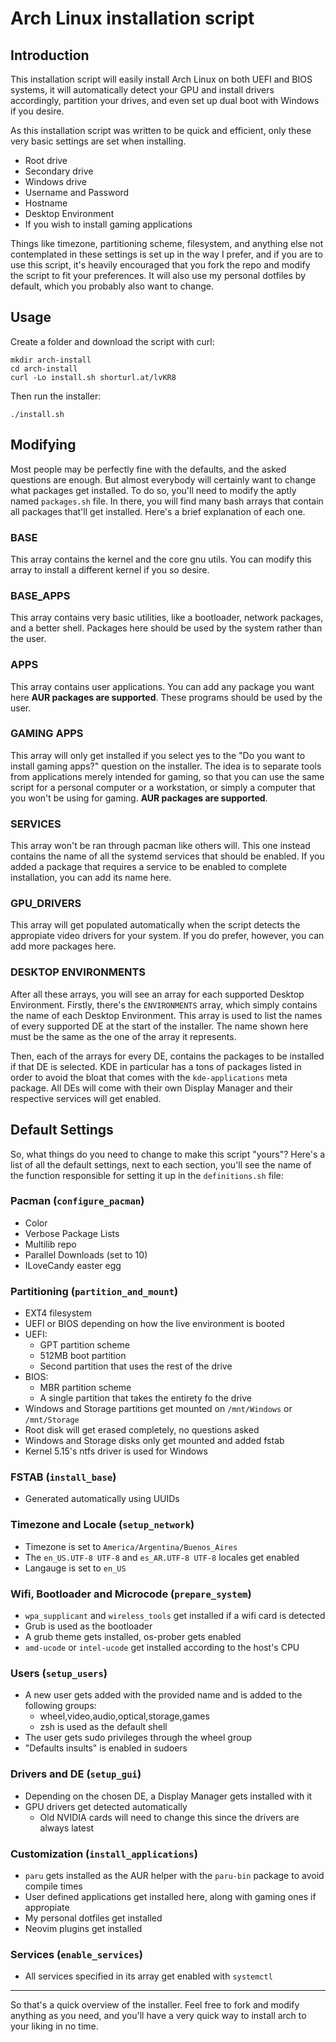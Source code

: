 # Arch Linux installation script

## Introduction

This installation script will easily install Arch Linux on both UEFI and BIOS systems, it will automatically detect your GPU and install drivers accordingly, partition your drives, and even set up dual boot with Windows if you desire.

As this installation script was written to be quick and efficient, only these very basic settings are set when installing.

* Root drive
* Secondary drive
* Windows drive
* Username and Password
* Hostname
* Desktop Environment
* If you wish to install gaming applications

Things like timezone, partitioning scheme, filesystem, and anything else not contemplated in these settings is set up in the way I prefer, and if you are to use this script, it's heavily encouraged that you fork the repo and modify the script to fit your preferences. It will also use my personal dotfiles by default, which you probably also want to change.

## Usage

Create a folder and download the script with curl:

    mkdir arch-install
    cd arch-install
    curl -Lo install.sh shorturl.at/lvKR8

Then run the installer:

    ./install.sh

## Modifying

Most people may be perfectly fine with the defaults, and the asked questions are enough. But almost everybody will certainly want to change what packages get installed. To do so, you'll need to modify the aptly named `packages.sh` file. In there, you will find many bash arrays that contain all packages that'll get installed. Here's a brief explanation of each one.

### BASE

This array contains the kernel and the core gnu utils. You can modify this array to install a different kernel if you so desire.

### BASE_APPS

This array contains very basic utilities, like a bootloader, network packages, and a better shell. Packages here should be used by the system rather than the user.

### APPS

This array contains user applications. You can add any package you want here **AUR packages are supported**. These programs should be used by the user.

### GAMING APPS

This array will only get installed if you select yes to the "Do you want to install gaming apps?" question on the installer. The idea is to separate tools from applications merely intended for gaming, so that you can use the same script for a personal computer or a workstation, or simply a computer that you won't be using for gaming. **AUR packages are supported**.

### SERVICES

This array won't be ran through pacman like others will. This one instead contains the name of all the systemd services that should be enabled. If you added a package that requires a service to be enabled to complete installation, you can add its name here.

### GPU_DRIVERS

This array will get populated automatically when the script detects the appropiate video drivers for your system. If you do prefer, however, you can add more packages here.

### DESKTOP ENVIRONMENTS

After all these arrays, you will see an array for each supported Desktop Environment. Firstly, there's the `ENVIRONMENTS` array, which simply contains the name of each Desktop Environment. This array is used to list the names of every supported DE at the start of the installer. The name shown here must be the same as the one of the array it represents.

Then, each of the arrays for every DE, contains the packages to be installed if that DE is selected. KDE in particular has a tons of packages listed in order to avoid the bloat that comes with the `kde-applications` meta package. All DEs will come with their own Display Manager and their respective services will get enabled.

## Default Settings

So, what things do you need to change to make this script "yours"? Here's a list of all the default settings, next to each section, you'll see the name of the function responsible for setting it up in the `definitions.sh` file:

### Pacman (`configure_pacman`)

* Color
* Verbose Package Lists
* Multilib repo
* Parallel Downloads (set to 10)
* ILoveCandy easter egg

### Partitioning (`partition_and_mount`)

* EXT4 filesystem
* UEFI or BIOS depending on how the live environment is booted
* UEFI:
    * GPT partition scheme
    * 512MB boot partition
    * Second partition that uses the rest of the drive
* BIOS:
    * MBR partition scheme
    * A single partition that takes the entirety fo the drive
* Windows and Storage partitions get mounted on `/mnt/Windows` or `/mnt/Storage`
* Root disk will get erased completely, no questions asked
* Windows and Storage disks only get mounted and added fstab
* Kernel 5.15's ntfs driver is used for Windows

### FSTAB (`install_base`)

* Generated automatically using UUIDs

### Timezone and Locale (`setup_network`)

* Timezone is set to `America/Argentina/Buenos_Aires`
* The `en_US.UTF-8 UTF-8` and `es_AR.UTF-8 UTF-8` locales get enabled
* Langauge is set to `en_US`

### Wifi, Bootloader and Microcode (`prepare_system`)

* `wpa_supplicant` and `wireless_tools` get installed if a wifi card is detected
* Grub is used as the bootloader
* A grub theme gets installed, os-prober gets enabled
* `amd-ucode` or `intel-ucode` get installed according to the host's CPU

### Users (`setup_users`)

* A new user gets added with the provided name and is added to the following groups:
    * wheel,video,audio,optical,storage,games
    * zsh is used as the default shell
* The user gets sudo privileges through the wheel group
* "Defaults insults" is enabled in sudoers

### Drivers and DE (`setup_gui`)

* Depending on the chosen DE, a Display Manager gets installed with it
* GPU drivers get detected automatically
    * Old NVIDIA cards will need to change this since the drivers are always latest

### Customization (`install_applications`)

* `paru` gets installed as the AUR helper with the `paru-bin` package to avoid compile times
* User defined applications get installed here, along with gaming ones if appropiate
* My personal dotfiles get installed
* Neovim plugins get installed

### Services (`enable_services`)

* All services specified in its array get enabled with `systemctl`

---

So that's a quick overview of the installer. Feel free to fork and modify anything as you need, and you'll have a very quick way to install arch to your liking in no time.
